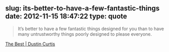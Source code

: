 slug: its-better-to-have-a-few-fantastic-things
date: 2012-11-15 18:47:22
type: quote
---

> It’s better to have a few fantastic things designed for you than to have many untrustworthy things poorly designed to please everyone.

[The Best | Dustin Curtis](http://dcurt.is/the-best)
